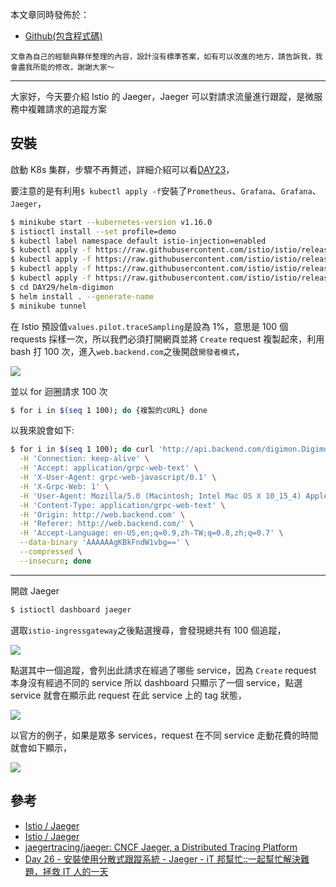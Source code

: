 本文章同時發佈於：

- [Github(包含程式碼)](https://github.com/superj80820/2020-ithelp-contest/blob/master/DAY29)

```
文章為自己的經驗與夥伴整理的內容，設計沒有標準答案，如有可以改進的地方，請告訴我，我會盡我所能的修改，謝謝大家～
```

---

大家好，今天要介紹 Istio 的 Jaeger，Jaeger 可以對請求流量進行跟蹤，是微服務中複雜請求的追蹤方案

## 安裝

啟動 K8s 集群，步驟不再贅述，詳細介紹可以看[DAY23](https://ithelp.ithome.com.tw/articles/10250134)，

要注意的是有利用`$ kubectl apply -f`安裝了`Prometheus`、`Grafana`、`Grafana`、`Jaeger`，

```bash
$ minikube start --kubernetes-version v1.16.0
$ istioctl install --set profile=demo
$ kubectl label namespace default istio-injection=enabled
$ kubectl apply -f https://raw.githubusercontent.com/istio/istio/release-1.7/samples/addons/jaeger.yaml
$ kubectl apply -f https://raw.githubusercontent.com/istio/istio/release-1.7/samples/addons/prometheus.yaml
$ kubectl apply -f https://raw.githubusercontent.com/istio/istio/release-1.7/samples/addons/grafana.yaml
$ kubectl apply -f https://raw.githubusercontent.com/istio/istio/release-1.7/samples/addons/Grafana.yaml
$ cd DAY29/helm-digimon
$ helm install . --generate-name
$ minikube tunnel
```

在 Istio 預設值`values.pilot.traceSampling`是設為 1%，意思是 100 個 requests 採樣一次，所以我們必須打開網頁並將 `Create` request 複製起來，利用 bash 打 100 次，進入`web.backend.com`之後開啟`開發者模式`，

![](https://i.imgur.com/EeGRhyf.jpg)

並以 for 迴圈請求 100 次

```bash
$ for i in $(seq 1 100); do {複製的cURL} done
```

以我來說會如下:

```bash
$ for i in $(seq 1 100); do curl 'http://api.backend.com/digimon.Digimon/Create' \
  -H 'Connection: keep-alive' \
  -H 'Accept: application/grpc-web-text' \
  -H 'X-User-Agent: grpc-web-javascript/0.1' \
  -H 'X-Grpc-Web: 1' \
  -H 'User-Agent: Mozilla/5.0 (Macintosh; Intel Mac OS X 10_15_4) AppleWebKit/537.36 (KHTML, like Gecko) Chrome/86.0.4240.75 Safari/537.36' \
  -H 'Content-Type: application/grpc-web-text' \
  -H 'Origin: http://web.backend.com' \
  -H 'Referer: http://web.backend.com/' \
  -H 'Accept-Language: en-US,en;q=0.9,zh-TW;q=0.8,zh;q=0.7' \
  --data-binary 'AAAAAAgKBkFndW1vbg==' \
  --compressed \
  --insecure; done
```

---

開啟 Jaeger

```bash
$ istioctl dashboard jaeger
```

選取`istio-ingressgateway`之後點選搜尋，會發現總共有 100 個追蹤，

![](https://i.imgur.com/BUE6uUt.png)

點選其中一個追蹤，會列出此請求在經過了哪些 service，因為 `Create` request 本身沒有經過不同的 service 所以 dashboard 只顯示了一個 service，點選 service 就會在顯示此 request 在此 service 上的 tag 狀態，

![](https://i.imgur.com/LoJ2UjL.png)

以官方的例子，如果是眾多 services，request 在不同 service 走動花費的時間就會如下顯示，

![](https://i.imgur.com/goBCDZH.png)

## 參考

- [Istio / Jaeger](https://istio.io/latest/docs/ops/integrations/jaeger/#installation)
- [Istio / Jaeger](https://istio.io/latest/docs/tasks/observability/distributed-tracing/jaeger/)
- [jaegertracing/jaeger: CNCF Jaeger, a Distributed Tracing Platform](https://github.com/jaegertracing/jaeger)
- [Day 26 - 安裝使用分散式跟蹤系統 - Jaeger - iT 邦幫忙::一起幫忙解決難題，拯救 IT 人的一天](https://ithelp.ithome.com.tw/articles/10207800)
